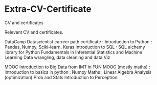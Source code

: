 # Extra-CV-Certificate
CV and certificates

Relevant CV and certificates.

DataCamp Datascientist carreer path certificate : 
	Introduction to Python : Pandas, Numpy, Sciki-learn, Keras
	Introduction to SQL : SQL alchemy library for Python
	Fundamentals in Inferential Statistics and Machine Learning
	Data wrangling, data cleaning and data Viz
	
MOOC Introduction to Big Data from IMT in FUN MOOC (mostly maths) :
	Introduction to basics in python : Numpy
	Maths :
		Linear Algebra
		Analysis (optimization)
		Prob and Stats
	Introduction to Perceptron 
